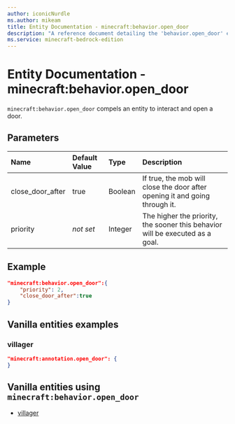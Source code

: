 ```yaml
---
author: iconicNurdle
ms.author: mikeam
title: Entity Documentation - minecraft:behavior.open_door
description: "A reference document detailing the 'behavior.open_door' entity goal"
ms.service: minecraft-bedrock-edition
---
```


# Entity Documentation - minecraft:behavior.open_door

`minecraft:behavior.open_door` compels an entity to interact and open a door.

## Parameters

|Name |Default Value  |Type  |Description  |
|:----------|:----------|:----------|:----------|
|close_door_after| true| Boolean| If true, the mob will close the door after opening it and going through it. |
|priority|*not set*|Integer|The higher the priority, the sooner this behavior will be executed as a goal.|

## Example

```json
"minecraft:behavior.open_door":{
    "priority": 2,
    "close_door_after":true
}
```

## Vanilla entities examples

### villager

```json
"minecraft:annotation.open_door": {
}
```

## Vanilla entities using `minecraft:behavior.open_door`

- [villager](../../../../Source/VanillaBehaviorPack_Snippets/entities/villager.md)
